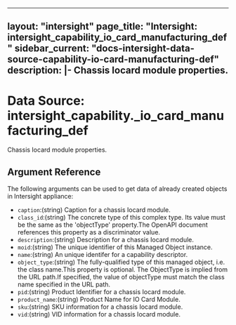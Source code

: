 
---
layout: "intersight"
page_title: "Intersight: intersight_capability_io_card_manufacturing_def"
sidebar_current: "docs-intersight-data-source-capability-io-card-manufacturing-def"
description: |-
Chassis Iocard module properties.
---

# Data Source: intersight_capability._io_card_manufacturing_def
Chassis Iocard module properties.
## Argument Reference
The following arguments can be used to get data of already created objects in Intersight appliance:
* `caption`:(string) Caption for a chassis Iocard module. 
* `class_id`:(string) The concrete type of this complex type. Its value must be the same as the 'objectType' property.The OpenAPI document references this property as a discriminator value. 
* `description`:(string) Description for a chassis Iocard module. 
* `moid`:(string) The unique identifier of this Managed Object instance. 
* `name`:(string) An unique identifer for a capability descriptor. 
* `object_type`:(string) The fully-qualified type of this managed object, i.e. the class name.This property is optional. The ObjectType is implied from the URL path.If specified, the value of objectType must match the class name specified in the URL path. 
* `pid`:(string) Product Identifier for a chassis Iocard module. 
* `product_name`:(string) Product Name for IO Card Module. 
* `sku`:(string) SKU information for a chassis Iocard module. 
* `vid`:(string) VID information for a chassis Iocard module. 
